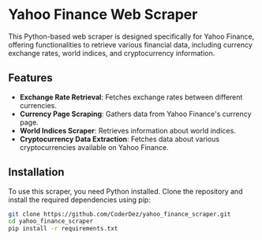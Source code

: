 # Yahoo Finance Web Scraper

This Python-based web scraper is designed specifically for Yahoo Finance, offering functionalities to retrieve various financial data, including currency exchange rates, world indices, and cryptocurrency information.

## Features

- **Exchange Rate Retrieval**: Fetches exchange rates between different currencies.
- **Currency Page Scraping**: Gathers data from Yahoo Finance's currency page.
- **World Indices Scraper**: Retrieves information about world indices.
- **Cryptocurrency Data Extraction**: Fetches data about various cryptocurrencies available on Yahoo Finance.

## Installation

To use this scraper, you need Python installed. Clone the repository and install the required dependencies using pip:

```bash
git clone https://github.com/CoderDez/yahoo_finance_scraper.git
cd yahoo_finance_scraper
pip install -r requirements.txt
